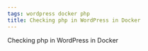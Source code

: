 ```yaml
---
tags: wordpress docker php
title: Checking php in WordPress in Docker
---
```


Checking php in WordPress in Docker

